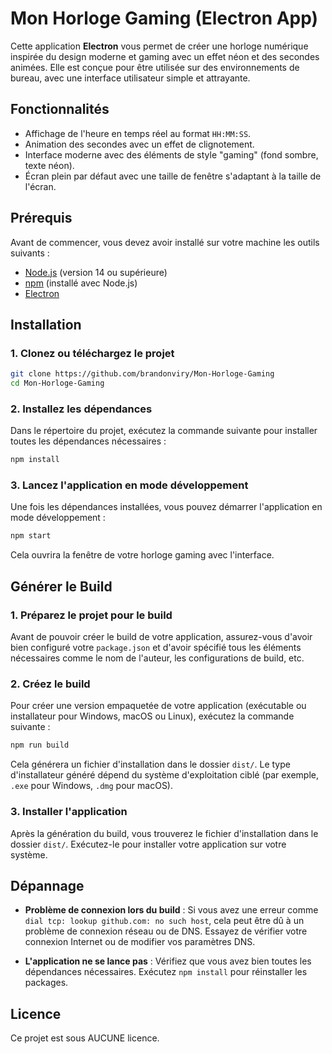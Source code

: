 
# Mon Horloge Gaming (Electron App)

Cette application **Electron** vous permet de créer une horloge numérique inspirée du design moderne et gaming avec un effet néon et des secondes animées. Elle est conçue pour être utilisée sur des environnements de bureau, avec une interface utilisateur simple et attrayante.

## Fonctionnalités

- Affichage de l'heure en temps réel au format `HH:MM:SS`.
- Animation des secondes avec un effet de clignotement.
- Interface moderne avec des éléments de style "gaming" (fond sombre, texte néon).
- Écran plein par défaut avec une taille de fenêtre s'adaptant à la taille de l'écran.

## Prérequis

Avant de commencer, vous devez avoir installé sur votre machine les outils suivants :

- [Node.js](https://nodejs.org/) (version 14 ou supérieure)
- [npm](https://www.npmjs.com/) (installé avec Node.js)
- [Electron](https://www.electronjs.org/)

## Installation

### 1. Clonez ou téléchargez le projet

```bash
git clone https://github.com/brandonviry/Mon-Horloge-Gaming
cd Mon-Horloge-Gaming
```

### 2. Installez les dépendances

Dans le répertoire du projet, exécutez la commande suivante pour installer toutes les dépendances nécessaires :

```bash
npm install
```

### 3. Lancez l'application en mode développement

Une fois les dépendances installées, vous pouvez démarrer l'application en mode développement :

```bash
npm start
```

Cela ouvrira la fenêtre de votre horloge gaming avec l'interface.

## Générer le Build

### 1. Préparez le projet pour le build

Avant de pouvoir créer le build de votre application, assurez-vous d'avoir bien configuré votre `package.json` et d'avoir spécifié tous les éléments nécessaires comme le nom de l'auteur, les configurations de build, etc.

### 2. Créez le build

Pour créer une version empaquetée de votre application (exécutable ou installateur pour Windows, macOS ou Linux), exécutez la commande suivante :

```bash
npm run build
```

Cela générera un fichier d'installation dans le dossier `dist/`. Le type d'installateur généré dépend du système d'exploitation ciblé (par exemple, `.exe` pour Windows, `.dmg` pour macOS).

### 3. Installer l'application

Après la génération du build, vous trouverez le fichier d'installation dans le dossier `dist/`. Exécutez-le pour installer votre application sur votre système.

## Dépannage

- **Problème de connexion lors du build** : Si vous avez une erreur comme `dial tcp: lookup github.com: no such host`, cela peut être dû à un problème de connexion réseau ou de DNS. Essayez de vérifier votre connexion Internet ou de modifier vos paramètres DNS.

- **L'application ne se lance pas** : Vérifiez que vous avez bien toutes les dépendances nécessaires. Exécutez `npm install` pour réinstaller les packages.

## Licence

Ce projet est sous AUCUNE licence.
